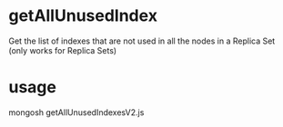 # getAllUnusedIndex
Get the list of indexes that are not used in all the nodes in a Replica Set (only works for Replica Sets)

# usage
mongosh <ConnectionString with Credentials>  getAllUnusedIndexesV2.js
